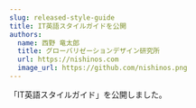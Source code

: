 ```yaml
---
slug: released-style-guide
title: IT英語スタイルガイドを公開
authors:
  name: 西野 竜太郎
  title: グローバリゼーションデザイン研究所
  url: https://nishinos.com
  image_url: https://github.com/nishinos.png
---
```


「IT英語スタイルガイド」を公開しました。
